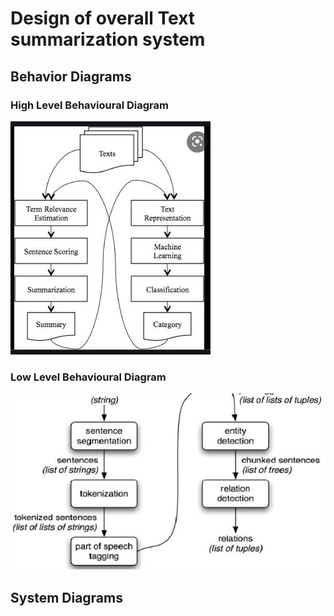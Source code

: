 

# Design of overall Text summarization system

## Behavior Diagrams

### High Level Behavioural Diagram
![High Level Usecase Diagram](https://github.com/Pavanas-06/Text-summarization/blob/main/Design/behavioral%20design/behavioural%20high%20level%20design.jpg)

### Low Level Behavioural Diagram
![Low Level Usecase Diagram](https://github.com/Pavanas-06/Text-summarization/blob/main/Design/behavioral%20design/behavioural%20low%20level%20design.JPG)

## System Diagrams



